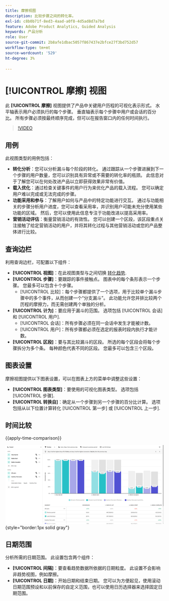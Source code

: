 ```yaml
---
title: 摩擦视图
description: 比较步骤之间的转化率。
exl-id: c8b0b71f-8ed3-4aad-a0f8-4d5ad8d7a7bd
feature: Adobe Product Analytics, Guided Analysis
keywords: 产品分析
role: User
source-git-commit: 2b8afe1dbac5057f867437e2bfce27f3bd752d57
workflow-type: tm+mt
source-wordcount: '529'
ht-degree: 3%

---
```


# [!UICONTROL 摩擦] 视图

此 **[!UICONTROL 摩擦]** 视图提供了产品中关键用户历程的可视化表示形式。 水平轴表示用户必须执行的每个步骤。 垂直轴表示每个步骤中用户或会话的百分比。 所有步骤必须按最终顺序完成，但可以在报告窗口内的任何时间执行。

>[!VIDEO](https://video.tv.adobe.com/v/3421663/?learn=on)

## 用例

此视图类型的用例包括：

* **转化分析**：您可以分析漏斗每个阶段的转化。 通过跟踪从一个步骤进展到下一个步骤的用户数量，您可以识别具有异常或不需要的转化率的瓶颈。 此信息对于了解您可以在何处改进产品以立即获得效果非常有价值。
* **载入优化**：通过检查关键事件的用户行为来优化产品的载入流程。 您可以确定用户难以完成或无法完成的步骤。
* **功能采用和参与**：了解用户如何与产品中的特定功能进行交互。 通过与功能相关的步骤分析用户进度，您可以查看采用率，并识别用户可能未充分使用某些功能的区域。 然后，您可以使用此信息专注于功能改进以提高采用率。
* **营销活动评估**：衡量营销活动的有效性。 您可以创建一个区段，该区段重点关注接触了给定营销活动的用户，并将其转化过程与其他营销活动或您的产品整体进行比较。

## 查询边栏

利用查询边栏，可配置以下组件：

* **[!UICONTROL 视图]**：在此视图类型与之间切换 [转化趋势](conversion-trends.md).
* **[!UICONTROL 步骤]**：要跟踪的事件接触点。 图表中的每个条形表示一个步骤。 您最多可以包含十个步骤。
   * [!UICONTROL 比较]：每个步骤都提供了一个选项，用于比较单个漏斗步骤中的多个事件，从而创建一个“分支漏斗”。 此功能允许您并排比较两个历程的摩擦力，而无需创建两个单独的分析。
* **[!UICONTROL 计为]**：要应用于漏斗的范围。 选项包括 [!UICONTROL 会话] 和 [!UICONTROL 用户].
   * [!UICONTROL 会话]：所有步骤必须在同一会话中发生才能被计数。
   * [!UICONTROL 用户]：所有步骤都必须在选定的报表时段内执行才能计数。
* **[!UICONTROL 区段]**：要与其比较漏斗的区段。 所选的每个区段会将每个步骤拆分为多个条。 每种颜色代表不同的区段。 您最多可以包含三个区段。

## 图表设置

摩擦视图提供以下图表设置，可以在图表上方的菜单中调整这些设置：

* **[!UICONTROL 图表类型]**：要使用的可视化图表类型。 选项包括 [!UICONTROL 步骤].
* **[!UICONTROL 转换自]**：确定从一个步骤到另一个步骤的百分比计算。 选项包括从以下位置计算转化 [!UICONTROL 第一步] 或 [!UICONTROL 上一步].

## 时间比较

{{apply-time-comparison}}

![摩擦时间比较](../assets/friction-compare.png){style="border:1px solid gray"}

## 日期范围

分析所需的日期范围。 此设置包含两个组件：

* **[!UICONTROL 间隔]**：要查看趋势数据所依据的日期粒度。 此设置不会影响非趋势视图，例如摩擦。
* **[!UICONTROL 日期]**：开始日期和结束日期。 您可以为方便起见，使用滚动日期范围预设和以前保存的自定义范围，也可以使用日历选择器来选择固定日期范围。
